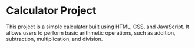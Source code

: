 # Calculator Project
This project is a simple calculator built using HTML, CSS, and JavaScript. It allows users to perform basic arithmetic operations, such as addition, subtraction, multiplication, and division.
